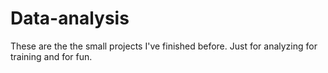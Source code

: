 # Data-analysis
These are the the small projects I've finished before. Just for analyzing for training and for fun.
